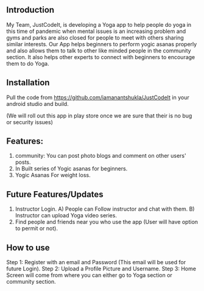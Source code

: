 Introduction
-----------
My Team, JustCodeIt, is developing a Yoga app to help people do yoga in this time of pandemic when mental issues is an increasing problem and gyms and parks are also closed for people to meet with others sharing similar interests.
Our App helps beginners to perform yogic asanas properly and also allows them to talk to other like minded people in the community section. It also helps other experts to connect with beginners to encourage them to do Yoga.


Installation
-----------
Pull the code from https://github.com/iamanantshukla/JustCodeIt in your android studio and build.

(We will roll out this app in play store once we are sure that their is no bug or security issues)


Features:
----------
1. community: You can post photo blogs and comment on other users' posts.
2. In Built series of Yogic asanas for beginners.
3. Yogic Asanas For weight loss.


Future Features/Updates
----------
1. Instructor Login.
      A) People can Follow instructor and chat with them.
      B) Instructor can upload Yoga video series.
2. Find people and friends near you who use the app (User will have option to permit or not).


How to use
-----------

Step 1: Register with an email and Password (This email will be used for future Login).
Step 2: Upload a Profile Picture and Username.
Step 3: Home Screen will come from where you can either go to Yoga section or community section.
